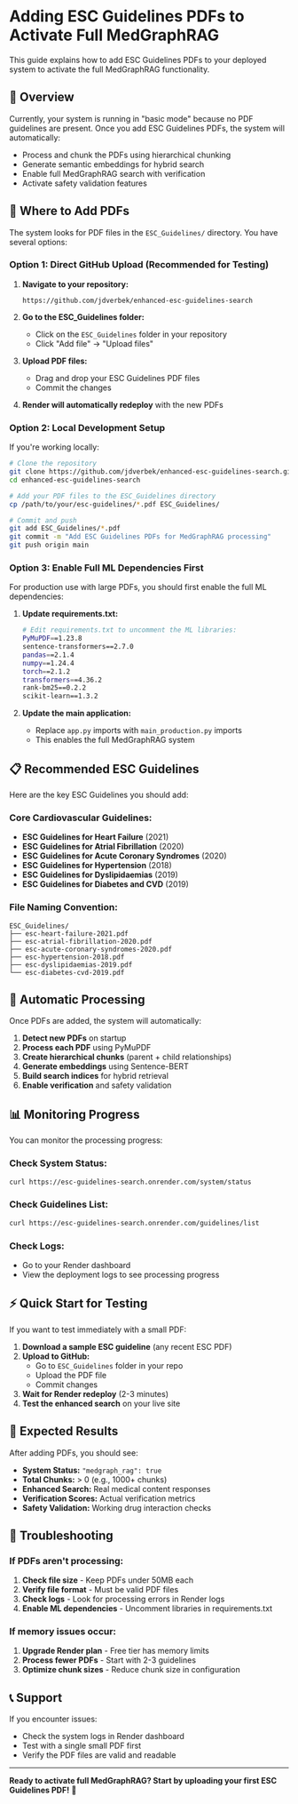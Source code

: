 # Adding ESC Guidelines PDFs to Activate Full MedGraphRAG

This guide explains how to add ESC Guidelines PDFs to your deployed system to activate the full MedGraphRAG functionality.

## 🎯 Overview

Currently, your system is running in "basic mode" because no PDF guidelines are present. Once you add ESC Guidelines PDFs, the system will automatically:

- Process and chunk the PDFs using hierarchical chunking
- Generate semantic embeddings for hybrid search
- Enable full MedGraphRAG search with verification
- Activate safety validation features

## 📁 Where to Add PDFs

The system looks for PDF files in the `ESC_Guidelines/` directory. You have several options:

### Option 1: Direct GitHub Upload (Recommended for Testing)

1. **Navigate to your repository:**
   ```
   https://github.com/jdverbek/enhanced-esc-guidelines-search
   ```

2. **Go to the ESC_Guidelines folder:**
   - Click on the `ESC_Guidelines` folder in your repository
   - Click "Add file" → "Upload files"

3. **Upload PDF files:**
   - Drag and drop your ESC Guidelines PDF files
   - Commit the changes

4. **Render will automatically redeploy** with the new PDFs

### Option 2: Local Development Setup

If you're working locally:

```bash
# Clone the repository
git clone https://github.com/jdverbek/enhanced-esc-guidelines-search.git
cd enhanced-esc-guidelines-search

# Add your PDF files to the ESC_Guidelines directory
cp /path/to/your/esc-guidelines/*.pdf ESC_Guidelines/

# Commit and push
git add ESC_Guidelines/*.pdf
git commit -m "Add ESC Guidelines PDFs for MedGraphRAG processing"
git push origin main
```

### Option 3: Enable Full ML Dependencies First

For production use with large PDFs, you should first enable the full ML dependencies:

1. **Update requirements.txt:**
   ```bash
   # Edit requirements.txt to uncomment the ML libraries:
   PyMuPDF==1.23.8
   sentence-transformers==2.7.0
   pandas==2.1.4
   numpy==1.24.4
   torch==2.1.2
   transformers==4.36.2
   rank-bm25==0.2.2
   scikit-learn==1.3.2
   ```

2. **Update the main application:**
   - Replace `app.py` imports with `main_production.py` imports
   - This enables the full MedGraphRAG system

## 📋 Recommended ESC Guidelines

Here are the key ESC Guidelines you should add:

### Core Cardiovascular Guidelines:
- **ESC Guidelines for Heart Failure** (2021)
- **ESC Guidelines for Atrial Fibrillation** (2020)
- **ESC Guidelines for Acute Coronary Syndromes** (2020)
- **ESC Guidelines for Hypertension** (2018)
- **ESC Guidelines for Dyslipidaemias** (2019)
- **ESC Guidelines for Diabetes and CVD** (2019)

### File Naming Convention:
```
ESC_Guidelines/
├── esc-heart-failure-2021.pdf
├── esc-atrial-fibrillation-2020.pdf
├── esc-acute-coronary-syndromes-2020.pdf
├── esc-hypertension-2018.pdf
├── esc-dyslipidaemias-2019.pdf
└── esc-diabetes-cvd-2019.pdf
```

## 🔄 Automatic Processing

Once PDFs are added, the system will automatically:

1. **Detect new PDFs** on startup
2. **Process each PDF** using PyMuPDF
3. **Create hierarchical chunks** (parent + child relationships)
4. **Generate embeddings** using Sentence-BERT
5. **Build search indices** for hybrid retrieval
6. **Enable verification** and safety validation

## 📊 Monitoring Progress

You can monitor the processing progress:

### Check System Status:
```bash
curl https://esc-guidelines-search.onrender.com/system/status
```

### Check Guidelines List:
```bash
curl https://esc-guidelines-search.onrender.com/guidelines/list
```

### Check Logs:
- Go to your Render dashboard
- View the deployment logs to see processing progress

## ⚡ Quick Start for Testing

If you want to test immediately with a small PDF:

1. **Download a sample ESC guideline** (any recent ESC PDF)
2. **Upload to GitHub:**
   - Go to `ESC_Guidelines` folder in your repo
   - Upload the PDF file
   - Commit changes
3. **Wait for Render redeploy** (2-3 minutes)
4. **Test the enhanced search** on your live site

## 🚀 Expected Results

After adding PDFs, you should see:

- **System Status:** `"medgraph_rag": true`
- **Total Chunks:** > 0 (e.g., 1000+ chunks)
- **Enhanced Search:** Real medical content responses
- **Verification Scores:** Actual verification metrics
- **Safety Validation:** Working drug interaction checks

## 🔧 Troubleshooting

### If PDFs aren't processing:
1. **Check file size** - Keep PDFs under 50MB each
2. **Verify file format** - Must be valid PDF files
3. **Check logs** - Look for processing errors in Render logs
4. **Enable ML dependencies** - Uncomment libraries in requirements.txt

### If memory issues occur:
1. **Upgrade Render plan** - Free tier has memory limits
2. **Process fewer PDFs** - Start with 2-3 guidelines
3. **Optimize chunk sizes** - Reduce chunk size in configuration

## 📞 Support

If you encounter issues:
- Check the system logs in Render dashboard
- Test with a single small PDF first
- Verify the PDF files are valid and readable

---

**Ready to activate full MedGraphRAG? Start by uploading your first ESC Guidelines PDF!** 🎯
